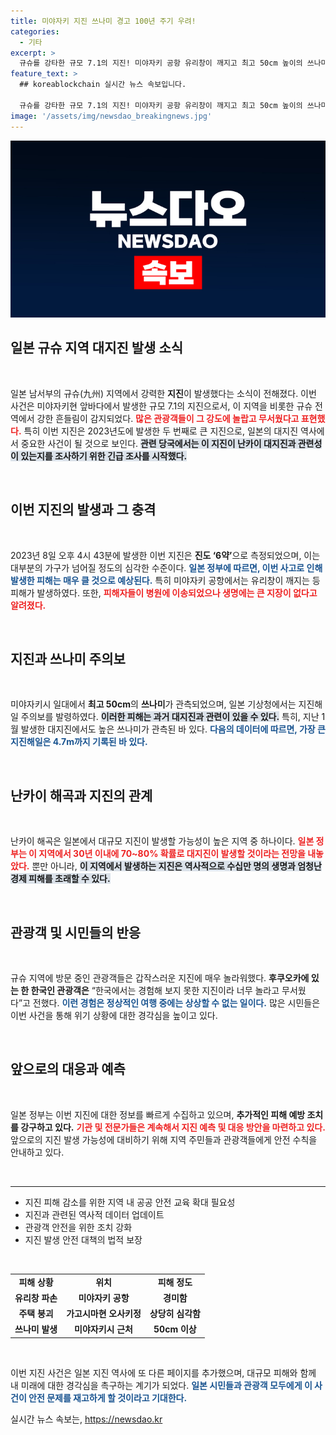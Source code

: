 ```yaml
---
title: 미야자키 지진 쓰나미 경고 100년 주기 우려!
categories:
  - 기타
excerpt: >
  규슈를 강타한 규모 7.1의 지진! 미야자키 공항 유리창이 깨지고 최고 50cm 높이의 쓰나미가 관측됐다. 일본 정부, 난카이 대지진과의 관련성 조사 착수. 관광객들의 놀라운 경험담이 이어지는 가운데, 지진 안전 경고 발령!
feature_text: >
  ## koreablockchain 실시간 뉴스 속보입니다.

  규슈를 강타한 규모 7.1의 지진! 미야자키 공항 유리창이 깨지고 최고 50cm 높이의 쓰나미가 관측됐다. 일본 정부, 난카이 대지진과의 관련성 조사 착수. 관광객들의 놀라운 경험담이 이어지는 가운데, 지진 안전 경고 발령!
image: '/assets/img/newsdao_breakingnews.jpg'
---
```


<p><img src="/assets/img/newsdao_breakingnews.jpg" alt="koreablockchain 속보" /></p>

<h2 data-ke-size="size26">일본 규슈 지역 대지진 발생 소식</h2>

<p data-ke-size="size16">&nbsp;</p>

<p>일본 남서부의 규슈(九州) 지역에서 강력한 <b>지진</b>이 발생했다는 소식이 전해졌다. 이번 사건은 미야자키현 앞바다에서 발생한 규모 7.1의 지진으로서, 이 지역을 비롯한 규슈 전역에서 강한 흔들림이 감지되었다. <b><span style="color: #ee2323;">많은 관광객들이 그 강도에 놀랍고 무서웠다고 표현했다.</span></b> 특히 이번 지진은 2023년도에 발생한 두 번째로 큰 지진으로, 일본의 대지진 역사에서 중요한 사건이 될 것으로 보인다. <b><span style="background-color: #21538527;">관련 당국에서는 이 지진이 난카이 대지진과 관련성이 있는지를 조사하기 위한 긴급 조사를 시작했다.</span></b> </p>

<p data-ke-size="size16">&nbsp;</p>

<h2 data-ke-size="size26">이번 지진의 발생과 그 충격</h2>

<p data-ke-size="size16">&nbsp;</p>

<p>2023년 8일 오후 4시 43분에 발생한 이번 지진은 <b>진도 ‘6약’</b>으로 측정되었으며, 이는 대부분의 가구가 넘어질 정도의 심각한 수준이다. <b><span style="color: #1a5490;">일본 정부에 따르면, 이번 사고로 인해 발생한 피해는 매우 클 것으로 예상된다.</span></b> 특히 미야자키 공항에서는 유리창이 깨지는 등 피해가 발생하였다. 또한, <b><span style="color: #ee2323;">피해자들이 병원에 이송되었으나 생명에는 큰 지장이 없다고 알려졌다.</span></b></p>

<p data-ke-size="size16">&nbsp;</p>

<h2 data-ke-size="size26">지진과 쓰나미 주의보</h2>

<p data-ke-size="size16">&nbsp;</p>

<p>미야자키시 일대에서 <b>최고 50cm</b>의 <b>쓰나미</b>가 관측되었으며, 일본 기상청에서는 지진해일 주의보를 발령하였다. <b><span style="background-color: #21538527;">이러한 피해는 과거 대지진과 관련이 있을 수 있다.</span></b> 특히, 지난 1월 발생한 대지진에서도 높은 쓰나미가 관측된 바 있다. <b><span style="color: #1a5490;">다음의 데이터에 따르면, 가장 큰 지진해일은 4.7m까지 기록된 바 있다.</span></b></p>

<p data-ke-size="size16">&nbsp;</p>

<h2 data-ke-size="size26">난카이 해곡과 지진의 관계</h2>

<p data-ke-size="size16">&nbsp;</p>

<p>난카이 해곡은 일본에서 대규모 지진이 발생할 가능성이 높은 지역 중 하나이다. <b><span style="color: #ee2323;">일본 정부는 이 지역에서 30년 이내에 70~80% 확률로 대지진이 발생할 것이라는 전망을 내놓았다.</span></b> 뿐만 아니라, <b><span style="background-color: #21538527;">이 지역에서 발생하는 지진은 역사적으로 수십만 명의 생명과 엄청난 경제 피해를 초래할 수 있다.</span></b></p>

<p data-ke-size="size16">&nbsp;</p>

<h2 data-ke-size="size26">관광객 및 시민들의 반응</h2>

<p data-ke-size="size16">&nbsp;</p>

<p>규슈 지역에 방문 중인 관광객들은 갑작스러운 지진에 매우 놀라워했다. <b>후쿠오카에 있는 한 한국인 관광객은</b> “한국에서는 경험해 보지 못한 지진이라 너무 놀라고 무서웠다”고 전했다. <b><span style="color: #1a5490;">이런 경험은 정상적인 여행 중에는 상상할 수 없는 일이다.</span></b> 많은 시민들은 이번 사건을 통해 위기 상황에 대한 경각심을 높이고 있다.</p>

<p data-ke-size="size16">&nbsp;</p>

<h2 data-ke-size="size26">앞으로의 대응과 예측</h2>

<p data-ke-size="size16">&nbsp;</p>

<p>일본 정부는 이번 지진에 대한 정보를 빠르게 수집하고 있으며, <b>추가적인 피해 예방 조치를 강구하고 있다.</b> <b><span style="color: #ee2323;">기관 및 전문가들은 계속해서 지진 예측 및 대응 방안을 마련하고 있다.</span></b> 앞으로의 지진 발생 가능성에 대비하기 위해 지역 주민들과 관광객들에게 안전 수칙을 안내하고 있다.</p>

<p data-ke-size="size16">&nbsp;</p>

<hr>

<ul>
<li>지진 피해 감소를 위한 지역 내 공공 안전 교육 확대 필요성</li>
<li>지진과 관련된 역사적 데이터 업데이트</li>
<li>관광객 안전을 위한 조치 강화</li>
<li>지진 발생 안전 대책의 법적 보장</li>
</ul>

<p data-ke-size="size16">&nbsp;</p>

<table>
<tr>
<td style="text-align: center; height: 17px;"><b>피해 상황</b></td>
<td style="text-align: center; height: 17px;"><b>위치</b></td>
<td style="text-align: center; height: 17px;"><b>피해 정도</b></td>
</tr>
<tr>
<td style="text-align: center; height: 17px;"><b>유리창 파손</b></td>
<td style="text-align: center; height: 17px;"><b>미야자키 공항</b></td>
<td style="text-align: center; height: 17px;"><b>경미함</b></td>
</tr>
<tr>
<td style="text-align: center; height: 17px;"><b>주택 붕괴</b></td>
<td style="text-align: center; height: 17px;"><b>가고시마현 오사키정</b></td>
<td style="text-align: center; height: 17px;"><b>상당히 심각함</b></td>
</tr>
<tr>
<td style="text-align: center; height: 17px;"><b>쓰나미 발생</b></td>
<td style="text-align: center; height: 17px;"><b>미야자키시 근처</b></td>
<td style="text-align: center; height: 17px;"><b>50cm 이상</b></td>
</tr>
</table>

<p data-ke-size="size16">&nbsp;</p>

<p>이번 지진 사건은 일본 지진 역사에 또 다른 페이지를 추가했으며, 대규모 피해와 함께 내 미래에 대한 경각심을 촉구하는 계기가 되었다. <b><span style="color: #1a5490;">일본 시민들과 관광객 모두에게 이 사건이 안전 문제를 재고하게 할 것이라고 기대한다.</span></b></p>
실시간 뉴스 속보는, <a href="https://newsdao.kr" rel="dofollow">https://newsdao.kr</a>


